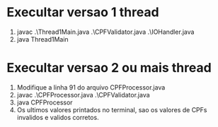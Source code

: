 # Execultar versao 1 thread
1. javac .\Thread1Main.java .\CPFValidator.java .\IOHandler.java
2. java Thread1Main

# Execultar versao 2 ou mais thread
1. Modifique a linha 91 do arquivo CPFProcessor.java
2. javac .\CPFProcessor.java .\CPFValidator.java
3. java CPFProcessor
4. Os ultimos valores printados no terminal, sao os valores de CPFs invalidos e validos corretos.